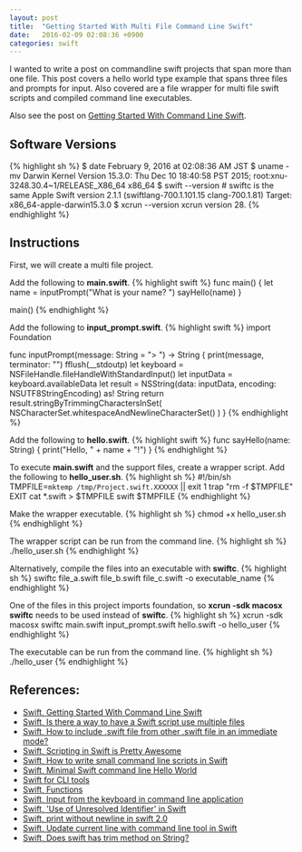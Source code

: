 ```yaml
---
layout: post
title:  "Getting Started With Multi File Command Line Swift"
date:   2016-02-09 02:08:36 +0900
categories: swift
---
```

I wanted to write a post on commandline swift projects that span more than one file.
This post covers a hello world type example that spans three files and prompts for input.
Also covered are a file wrapper for multi file swift scripts and compiled command line executables.

Also see the post on [Getting Started With Command Line Swift][swift-started].

## Software Versions
{% highlight sh %}
$ date
February  9, 2016 at 02:08:36 AM JST
$ uname -mv
Darwin Kernel Version 15.3.0: Thu Dec 10 18:40:58 PST 2015; root:xnu-3248.30.4~1/RELEASE_X86_64 x86_64
$ swift --version # swiftc is the same
Apple Swift version 2.1.1 (swiftlang-700.1.101.15 clang-700.1.81)
Target: x86_64-apple-darwin15.3.0
$ xcrun --version
xcrun version 28.
{% endhighlight %}

## Instructions
First, we will create a multi file project.

Add the following to **main.swift**.
{% highlight swift %}
func main() {
  let name = inputPrompt("What is your name? ")
  sayHello(name)
}

main()
{% endhighlight %}

Add the following to **input_prompt.swift**.
{% highlight swift %}
import Foundation

func inputPrompt(message: String = "> ") -> String {
  print(message, terminator: "")
  fflush(__stdoutp)
  let keyboard = NSFileHandle.fileHandleWithStandardInput()
  let inputData = keyboard.availableData
  let result = NSString(data: inputData, encoding: NSUTF8StringEncoding) as! String
  return result.stringByTrimmingCharactersInSet(
    NSCharacterSet.whitespaceAndNewlineCharacterSet()
  )
}
{% endhighlight %}

Add the following to **hello.swift**.
{% highlight swift %}
func sayHello(name: String) {
  print("Hello, " + name + "!")
}
{% endhighlight %}

To execute **main.swift** and the support files, create a wrapper script.
Add the following to **hello_user.sh**.
{% highlight sh %}
#!/bin/sh
TMPFILE=`mktemp /tmp/Project.swift.XXXXXX` || exit 1
trap "rm -f $TMPFILE" EXIT 
cat *.swift > $TMPFILE
swift $TMPFILE
{% endhighlight %}

Make the wrapper executable.
{% highlight sh %}
chmod +x hello_user.sh
{% endhighlight %}

The wrapper script can be run from the command line.
{% highlight sh %}
./hello_user.sh
{% endhighlight %}

Alternatively, compile the files into an executable with **swiftc**.
{% highlight sh %}
swiftc file_a.swift file_b.swift file_c.swift -o executable_name
{% endhighlight %}

One of the files in this project imports foundation, so **xcrun -sdk macosx swiftc** needs to be used instead of **swiftc**.
{% highlight sh %}
xcrun -sdk macosx swiftc main.swift input_prompt.swift hello.swift -o hello_user
{% endhighlight %}

The executable can be run from the command line.
{% highlight sh %}
./hello_user
{% endhighlight %}

## References:
- [Swift, Getting Started With Command Line Swift][swift-started]
- [Swift, Is there a way to have a Swift script use multiple files][swift-multi]
- [Swift, How to include .swift file from other .swift file in an immediate mode?][swift-include]
- [Swift, Scripting in Swift is Pretty Awesome][swift-awesome]
- [Swift, How to write small command line scripts in Swift][swift-script]
- [Swift, Minimal Swift command line Hello World][swift-minimal]
- [Swift for CLI tools][swift-cli]
- [Swift, Functions][swift-functions]
- [Swift, Input from the keyboard in command line application][swift-input]
- [Swift, 'Use of Unresolved Identifier' in Swift][swift-unresolved]
- [Swift, print without newline in swift 2.0][swift-newline]
- [Swift, Update current line with command line tool in Swift][swift-update]
- [Swift, Does swift has trim method on String?][swift-strip]

[swift-started]:    https://sgeos.github.io/swift/2016/01/18/getting-started-with-command-line-swift.html
[swift-multi]:      http://stackoverflow.com/questions/28069043/is-there-a-way-to-have-a-swift-script-use-multiple-files
[swift-include]:    http://stackoverflow.com/questions/25342940/how-to-include-swift-file-from-other-swift-file-in-an-immediate-mode
[swift-awesome]:    http://krakendev.io/blog/scripting-in-swift
[swift-script]:     http://practicalswift.com/2014/06/07/swift-scripts-how-to-write-small-command-line-scripts-in-swift/
[swift-minimal]:    https://gist.github.com/kavu/79f05be2383e97843867
[swift-cli]:        https://speakerdeck.com/supermarin/swift-for-cli-tools
[swift-functions]:  https://developer.apple.com/library/ios/documentation/Swift/Conceptual/Swift_Programming_Language/Functions.html
[swift-input]:      http://stackoverflow.com/questions/24004776/input-from-the-keyboard-in-command-line-application
[swift-unresolved]: http://stackoverflow.com/questions/28996730/use-of-unresolved-identifier-in-swift
[swift-newline]:    http://stackoverflow.com/questions/30865233/print-without-newline-in-swift-2-0
[swift-update]:     http://stackoverflow.com/questions/25483292/update-current-line-with-command-line-tool-in-swift
[swift-strip]:      http://stackoverflow.com/questions/26797739/does-swift-has-trim-method-on-string

